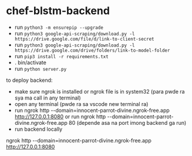 # chef-blstm-backend

- run `python3 -m ensurepip --upgrade`
- run `python3 google-api-scraping/download.py -l https://drive.google.com/file/d/link-to-client-secret`
- run `python3 google-api-scraping/download.py -l https://drive.google.com/drive/folders/link-to-model-folder`
- run `pip3 install -r requirements.txt`
- . bin/activate
- run `python server.py`

to deploy backend:

- make sure ngrok is installed or ngrok file is in system32 (para pwde ra sya ma call in any terminal)
- open any terminal (pwde ra sa vscode new terminal ra)
- run ngrok http --domain=innocent-parrot-divine.ngrok-free.app http://127.0.0.1:8080 or run ngrok http --domain=innocent-parrot-divine.ngrok-free.app 80 (depende asa na port imong
 backend ga run)
- run backend locally

ngrok http --domain=innocent-parrot-divine.ngrok-free.app http://127.0.0.1:8080